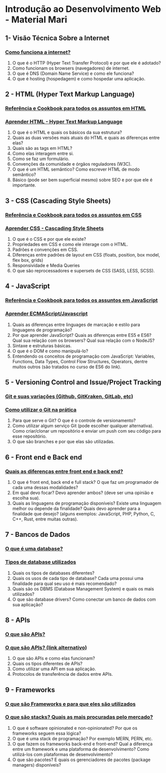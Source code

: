 # Introdução ao Desenvolvimento Web - Material Mari

## 1- Visão Técnica Sobre a Internet

### [Como funciona a internet?](http://web.stanford.edu/class/msande91si/www-spr04/readings/week1/InternetWhitepaper.htm)
1. O que é o HTTP (Hyper Text Transfer Protocol) e por que ele é adotado?
2. Como funcionam os browsers (navegadores) de internet.
3. O que é DNS (Domain Name Service) e como ele funciona?
4. O que é hosting (hospedagem) e como hospedar uma aplicação.

## 2 - HTML (Hyper Text Markup Language)

### [Referência e Cookbook para todos os assuntos em HTML](https://developer.mozilla.org/en-US/docs/Web/HTML)
### [Aprender HTML - Hyper Text Markup Language](https://www.codecademy.com/learn/learn-html)
1. O que é o HTML e quais os básicos da sua estrutura?
2. Quais as duas versões mais atuais do HTML e quais as diferenças entre elas?
3. Quais são as tags em HTML?
4. Como elas interagem entre si.
5. Como se faz um formulário.
6. Convenções da comunidade e órgãos reguladores (W3C).
7. O que é um HTML semântico? Como escrever HTML de modo semântico?
8. Básico (pode ser bem superficial mesmo) sobre SEO e por que ele é importante.

## 3 - CSS (Cascading Style Sheets)

### [Referência e Cookbook para todos os assuntos em CSS](https://developer.mozilla.org/en-US/docs/Web/CSS)
### [Aprender CSS - Cascading Style Sheets](https://www.codecademy.com/learn/learn-css)
1. O que é o CSS e por que ele existe?
2. Propriedades em CSS e como ele interage com o HTML.
3. Padrões e convenções em CSS.
4. Diferenças entre padrões de layout em CSS (floats, position, box model, flex box, grids)
5. Responsividade e Media Queries
6. O que são reprocessadores e supersets de CSS (SASS, LESS, SCSS).

## 4 - JavaScript

### [Referência e Cookbook para todos os assuntos em JavaScript](https://developer.mozilla.org/en-US/docs/Web/JavaScript)
### [Aprender ECMAScript/Javascript](https://www.origamid.com/curso/javascript-completo-es6/)
1. Quais as diferenças entre linguages de marcação e estilo para linguagens de programação?
2. Por que aprender JavaScript? Quais as diferenças entre ES5 e ES6? Qual sua relação com os browsers? Qual sua relação com o NodeJS?
3. Sintaxe e estruturas básicas.
4. O que é o DOM e como manipulá-lo?
5. Entendendo os conceitos de programação com JavaScript: Variables, Functions, Data Types, Control Flow Structures, Operators, dentre muitos outros (são tratados no curso de ES6 do link).

## 5 - Versioning Control and Issue/Project Tracking

### [Git e suas variações (Github, GitKraken, GitLab, etc)](https://www.atlassian.com/git/tutorials/what-is-git)
### [Como utilizar o Git na prática](https://rogerdudler.github.io/git-guide/)
1. Para que serve o Git? O que é o controle de versionamento?
2. Como utilizar algum serviço Git (pode escolher qualquer alternativa). Como criar/clonar um repositório e enviar um push com seu código para esse repositório.
3. O que são branches e por que elas são utilizadas.

## 6 - Front end e Back end

### [Quais as diferenças entre front end e back end?](https://kenzie.snhu.edu/blog/front-end-vs-back-end-whats-the-difference/#:~:text=Front%20and%20back%20end%20developers,see%20(the%20server%20side).)
1. O que é front end, back end e full stack? O que faz um programador de cada uma dessas modalidades?
2. Em qual devo focar? Devo aprender ambos? (deve ser uma opinião e escolha sua).
3. Quais as linguagens de programação disponíveis? Existe uma linguagem melhor ou depende da finalidade? Quais devo aprender para a finalidade que desejo? (alguns exemplos: JavaScript, PHP, Python, C, C++, Rust, entre muitas outras).

## 7 - Bancos de Dados

### [O que é uma database?](https://www.oracle.com/database/what-is-database/)
### [Tipos de database utilizados](https://www.mongodb.com/databases/types)
1. Quais os tipos de databases diferentes?
2. Quais os usos de cada tipo de database? Cada uma possui uma finalidade para qual seu uso é mais recomendado?
3. Quais são os DBMS (Database Management System) e quais os mais utilizados?
4. O que são database drivers? Como conectar um banco de dados com sua aplicação?

## 8 - APIs

### [O que são APIs?](https://aws.amazon.com/pt/what-is/api/)
### [O que são APIs? (link alternativo)](https://www.ibm.com/cloud/learn/api)
1. O que são APIs e como elas funcionam?
2. Quais os tipos diferentes de APIs?
3. Como utilizar uma API em sua aplicação.
4. Protocolos de transferência de dados entre APIs.

## 9 - Frameworks

### [O que são Frameworks e para que eles são utilizados](https://www.codecademy.com/resources/blog/what-is-a-framework/)
### [O que são stacks? Quais as mais procuradas pelo mercado?](https://www.fingent.com/blog/top-6-tech-stacks-that-reign-software-development-in-2021/)
1. O que é software opinionated e non-opinionated? Por que os frameworks seguem essa lógica?
2. O que é uma stack de programação? Por exemplo MERN, PERN, etc.
3. O que fazem os frameworks back-end e front-end? Qual a diferença entre um framework e uma plataforma de desenvolvimento? Como utilizá-los com plataformas de desenvolvimento?
4. O que são pacotes? E quais os gerenciadores de pacotes (package managers) disponíveis?

